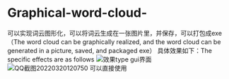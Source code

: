 # Graphical-word-cloud-
可以实现词云图形化，可以将词云生成在一张图片里，并保存，可以打包成exe
（The word cloud can be graphically realized, and the word cloud can be generated in a picture, saved, and packaged exe）
具体效果如下：The specific effects are as follows
![效果type](https://user-images.githubusercontent.com/90993472/159147154-73a778a2-a16a-4a64-a2e5-7274903dbcfd.png)
gui界面
![QQ截图20220320120750](https://user-images.githubusercontent.com/90993472/159147710-e7e79da1-4117-4f8f-879f-262739134e7b.png)
可以直接使用

